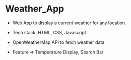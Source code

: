 # Weather_App

- Web App to display a current weather for any location.

- Tech stack: HTML, CSS, Javascript

- OpenWeatherMap API to fetch weather data

- Feature => Temperature Display, Search Bar  